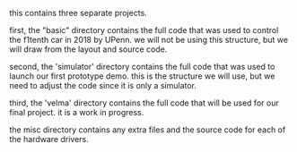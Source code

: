 this contains three separate projects.

first, the "basic" directory contains the full code that was used to control the f1tenth car in 2018 by UPenn. we will not be using this structure, but we will draw from the layout and source code.

second, the 'simulator' directory contains the full code that was used to launch our first prototype demo. this is the structure we will use, but we need to adjust the code since it is only a simulator.

third, the 'velma' directory contains the full code that will be used for our final project. it is a work in progress.

the misc directory contains any extra files and the source code for each of the hardware drivers.
